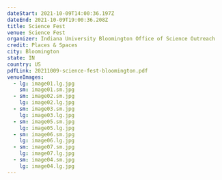 ```yaml
---
dateStart: 2021-10-09T14:00:36.197Z
dateEnd: 2021-10-09T19:00:36.208Z
title: Science Fest
venue: Science Fest
organizer: Indiana University Bloomington Office of Science Outreach
credit: Places & Spaces
city: Bloomington
state: IN
country: US
pdfLink: 20211009-science-fest-bloomington.pdf
venueImages:
  - lg: image01.lg.jpg
    sm: image01.sm.jpg
  - sm: image02.sm.jpg
    lg: image02.lg.jpg
  - sm: image03.sm.jpg
    lg: image03.lg.jpg
  - sm: image05.sm.jpg
    lg: image05.lg.jpg
  - sm: image06.sm.jpg
    lg: image06.lg.jpg
  - sm: image07.sm.jpg
    lg: image07.lg.jpg
  - sm: image04.sm.jpg
    lg: image04.lg.jpg
---
```

